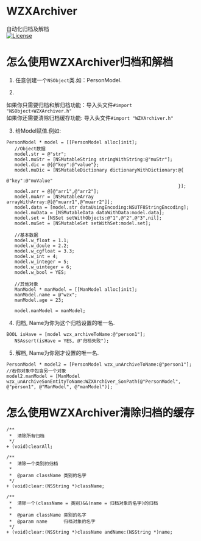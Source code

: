 # WZXArchiver
自动化归档及解档<br>
[![License](https://img.shields.io/packagist/l/doctrine/orm.svg)](https://github.com/Wzxhaha/WZXArchiver/blob/master/LICENSE)

# 怎么使用WZXArchiver归档和解档
1. 任意创建一个`NSObject`类.如：PersonModel.

2. 
如果你只需要归档和解归档功能：导入头文件`#import "NSObject+WZXArchiver.h"`<br>
如果你还需要清除归档缓存功能: 导入头文件`#import "WZXArchiver.h"`

3. 给Model赋值.例如:
 ```objc
PersonModel * model = [[PersonModel alloc]init];
    //Object数据
    model.str = @"str";
    model.muStr = [NSMutableString stringWithString:@"muStr"];
    model.dic = @{@"key":@"value"};
    model.muDic = [NSMutableDictionary dictionaryWithDictionary:@{
                                                                  @"key":@"muValue"
                                                                }];
    model.arr = @[@"arr1",@"arr2"];
    model.muArr = [NSMutableArray arrayWithArray:@[@"muarr1",@"muarr2"]];
    model.data = [model.str dataUsingEncoding:NSUTF8StringEncoding];
    model.muData = [NSMutableData dataWithData:model.data];
    model.set = [NSSet setWithObjects:@"1",@"2",@"3",nil];
    model.muSet = [NSMutableSet setWithSet:model.set];
    
    //基本数据
    model.w_float = 1.1;
    model.w_doule = 2.2;
    model.w_cgfloat = 3.3;
    model.w_int = 4;
    model.w_integer = 5;
    model.w_uinteger = 6;
    model.w_bool = YES;
    
    //其他对象
    ManModel * manModel = [[ManModel alloc]init];
    manModel.name = @"wzx";
    manModel.age = 23;
    
    model.manModel = manModel;
 ```

4. 归档, Name为你为这个归档设置的唯一名.
 ```objc
BOOL isHave = [model wzx_archiveToName:@"person1"];
    NSAssert(isHave = YES, @"归档失败");
 ```

5. 解档, Name为你刚才设置的唯一名.
 ```objc
PersonModel * model2 = [PersonModel wzx_unArchiveToName:@"person1"];
//若你对象中包含另一个对象
model2.manModel = [ManModel wzx_unArchiveSonEntityToName:WZXArchiver_SonPath(@"PersonModel", @"person1", @"ManModel", @"manModel")];
 ```

# 怎么使用WZXArchiver清除归档的缓存
```objc
/**
 *  清除所有归档
 */
+ (void)clearAll;

/**
 *  清除一个类别的归档
 *
 *  @param className 类别的名字
 */
+ (void)clear:(NSString *)className;

/**
 *  清除一个(className = 类别)&&(name = 归档对象的名字)的归档
 *
 *  @param className 类别的名字
 *  @param name      归档对象的名字
 */
+ (void)clear:(NSString *)className andName:(NSString *)name;
```
